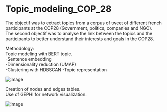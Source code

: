# Topic_modeling_COP_28

The objectif was to extract topics from a corpus of tweet of different french participants at the COP28 (Government, politics, companies and NGO).  
The second objectif was to analyse the link between the topics and the participants to better understand their interests and goals in the COP28.

Methodology:  
Topic modeling with BERT topic.  
  -Sentence embedding  
  -Dimensionality reduction (UMAP)  
  -Clustering with HDBSCAN
  -Topic representation

![image](https://github.com/jeremiegautreau/Topic_modeling_COP_28/assets/126112031/5fccd14c-c9e0-4c5e-880d-f50c6608b063)


Creation of nodes and edges tables.  
Use of GEPHI for network visualization.  

![image](https://github.com/jeremiegautreau/Topic_modeling_COP_28/assets/126112031/b717d3a9-5494-48fd-bb5a-65ce755a74e1)



